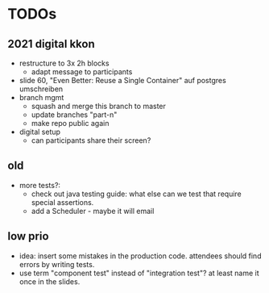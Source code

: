# TODOs

## 2021 digital kkon

- restructure to 3x 2h blocks
    - adapt message to participants
- slide 60, "Even Better: Reuse a Single Container" auf postgres umschreiben
- branch mgmt
    - squash and merge this branch to master
    - update branches "part-n"
    - make repo public again
- digital setup
    - can participants share their screen?

## old

- more tests?:
    - check out java testing guide: what else can we test that require special assertions.
    - add a Scheduler - maybe it will email

## low prio

- idea: insert some mistakes in the production code. attendees should find errors by writing tests.
- use term "component test" instead of "integration test"? at least name it once in the slides.
